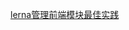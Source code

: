 [lerna管理前端模块最佳实践](https://juejin.cn/post/6844903568751722509?searchId=20230823231319045014647C27AC6FE149)